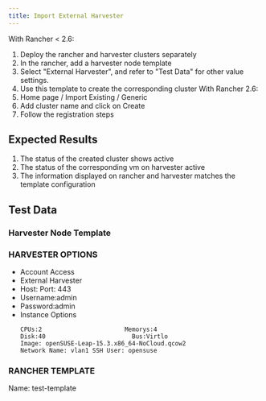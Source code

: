 ```yaml
---
title: Import External Harvester
---
```

With Rancher < 2.6:
1. Deploy the rancher and harvester clusters separately
1. In the rancher, add a harvester node template
1. Select "External Harvester", and refer to "Test Data" for other value settings.
1. Use this template to create the corresponding cluster
With Rancher 2.6:
1. Home page / Import Existing / Generic
1. Add cluster name and click on Create
1. Follow the registration steps

## Expected Results
1. The status of the created cluster shows active
1. The status of the corresponding vm on harvester active
1. The information displayed on rancher and harvester matches the template configuration

## Test Data
### Harvester Node Template
### HARVESTER OPTIONS
- Account Access
- External Harvester
- Host: <ipAddress> Port: 443
- Username:admin
- Password:admin
- Instance Options
    ```
    CPUs:2                       Memorys:4
    Disk:40                        Bus:Virtlo
    Image: openSUSE-Leap-15.3.x86_64-NoCloud.qcow2
    Network Name: vlan1 SSH User: opensuse
    ```
### RANCHER TEMPLATE
Name: test-template	